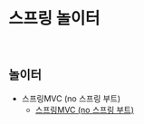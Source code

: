 # 스프링 놀이터

<br>

## 놀이터
- 스프링MVC (no 스프링 부트)
    - [스프링MVC (no 스프링 부트)](https://github.com/binghe819/spring-learning-sandbox/tree/mvc-noboot)

